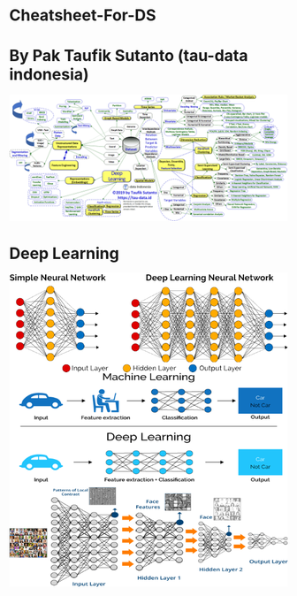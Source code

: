 # Cheatsheet-For-DS
# By Pak Taufik Sutanto (tau-data indonesia)

<img src="dataScience_models.gif" alt="">

# Deep Learning
<img src="DeepLearning.png" alt="">
